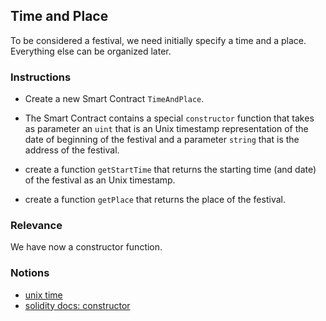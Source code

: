 ## Time and Place

To be considered a festival, we need initially specify a time and a place. Everything else can be organized later.

### Instructions

- Create a new Smart Contract `TimeAndPlace`.

- The Smart Contract contains a special `constructor` function that takes as parameter an `uint` that is an Unix timestamp representation of the date of beginning of the festival and a parameter `string` that is the address of the festival.

- create a function `getStartTime` that returns the starting time (and date) of the festival as an Unix timestamp.

- create a function `getPlace` that returns the place of the festival.

### Relevance

We have now a constructor function.

### Notions

- [unix time](https://en.wikipedia.org/wiki/Unix_time)
- [solidity docs: constructor](https://docs.soliditylang.org/en/v0.8.4/contracts.html)
